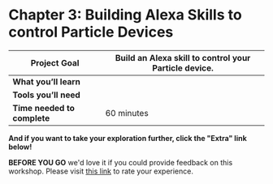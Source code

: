 # Chapter 3: Building Alexa Skills to control Particle Devices

| **Project Goal**            | Build an Alexa skill to control your Particle device.                                                                                        |
| --------------------------- | ------------------------------------------------------------------------------------------------------------------------------------------------------------------------- |
| **What you’ll learn**       |  |
| **Tools you’ll need**       |                                                                                                             |
| **Time needed to complete** | 60 minutes                                                                                                                                                                |

**And if you want to take your exploration further, click the "Extra" link below!**

**BEFORE YOU GO** we'd love it if you could provide feedback on this workshop. Please visit [this link](https://particleiot.typeform.com/to/JiF8xM) to rate your experience.
